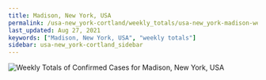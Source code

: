 ```yaml
---
title: Madison, New York, USA
permalink: /usa-new_york-cortland/weekly_totals/usa-new_york-madison-weekly_totals.html
last_updated: Aug 27, 2021
keywords: ["Madison, New York, USA", "weekly totals"]
sidebar: usa-new_york-cortland_sidebar
---
```


![Weekly Totals of Confirmed Cases for Madison, New York, USA](/covid_tracker/images/graphs/usa-new_york-madison-weekly_totals_graph.png)
